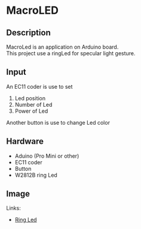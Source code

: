 # MacroLED


## Description
MacroLed is an application on Arduino board.<BR>
This project use a ringLed for specular light gesture.

## Input
An EC11 coder is use to set
1. Led position
2. Number of Led
3. Power of Led

Another button is use to change Led color

## Hardware
* Aduino (Pro Mini or other)
* EC11 coder
* Button
* W2812B ring Led

## Image
Links:
* [Ring Led](https://images-na.ssl-images-amazon.com/images/I/71C8%2Bo9i2RL._SX355_.jpg)<BR>

